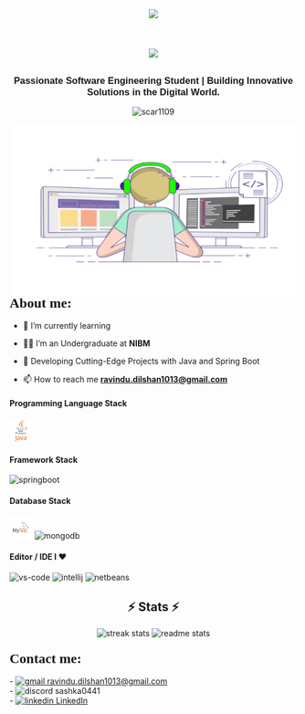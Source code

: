 <!-- Header Section -->
<p align="center" ><img  src = "https://github.com/7oSkaaa/7oSkaaa/blob/main/Images/about_me.gif?raw=true" width = 100px></p>
<h1 align="center">
    <img src="https://readme-typing-svg.herokuapp.com/?font=Righteous&size=35&center=true&vCenter=true&width=500&height=70&duration=4000&lines=Hi+There!+👋;+I'm+Ravindu+Dishan!;" />
</h1>
<h3 align="center"><font face="Arial">Passionate Software Engineering Student | Building Innovative Solutions in the Digital World.</font></h3>
<p align="center"> <img src="https://komarev.com/ghpvc/?username=ravindu12339&label=Profile%20views&color=0e75b6&style=flat" alt="scar1109" /> </p>

<!-- GIF -->
<img align="right" height="300" width="500" src="https://raw.githubusercontent.com/mikonoid/mikonoid/main/images/gifs/coder3.gif" />

<!-- Languages and Tools Section -->
<h3 align="left"><font size="+2" face="Verdana">About me:</font></h3>

- 🌱 I’m currently learning

- 🧑‍🎓 I’m an Undergraduate at **NIBM**

- 💬 Developing Cutting-Edge Projects with Java and Spring Boot

- 📫 How to reach me **ravindu.dilshan1013@gmail.com**
  

#### Programming Language Stack
<p align="left">
  <img src="https://raw.githubusercontent.com/github/explore/80688e429a7d4ef2fca1e82350fe8e3517d3494d/topics/java/java.png" alt="java" title="java" width="40" height="40"/> 
</p>

#### Framework Stack
<p align="left">
  <img src="https://www.vectorlogo.zone/logos/springio/springio-icon.svg" alt="springboot" title="springboot" width="40" height="40"/> 
</p>

#### Database Stack
<p align="left">
  <img src="https://raw.githubusercontent.com/github/explore/80688e429a7d4ef2fca1e82350fe8e3517d3494d/topics/mysql/mysql.png" alt="mysql" title="mysql" width="40" height="40"/>  
  <img src="https://www.vectorlogo.zone/logos/mongodb/mongodb-icon.svg" alt="mongodb" title="mongodb" width="40" height="40"/> 
</p>

#### Editor / IDE I ♥
<p align="left">
  <img src="https://www.vectorlogo.zone/logos/visualstudio_code/visualstudio_code-icon.svg" alt="vs-code" title="vs-code" width="40" height="40"/> 
  <img src="https://www.vectorlogo.zone/logos/jetbrains/jetbrains-icon.svg" alt="intellij" title="intellij" width="40" height="40"/> 
  <img src="https://cdn.worldvectorlogo.com/logos/netbeans-1.svg" alt="netbeans" title="netbeans" width="40" height="40"/> 
</p>

<h2 align="center">⚡ Stats ⚡</h2>
<div align="center">
  <img width="390" src="https://github-readme-streak-stats-salesp07.vercel.app/?user=Ravindu1233&count_private=true&theme=react&border_radius=10" alt="streak stats"/>
  <img width="390" src="https://github-readme-stats-salesp07.vercel.app/api?username=Ravindu1233&count_private=true&show_icons=true&theme=react&rank_icon=github&border_radius=10" alt="readme stats" />
</div>

<!-- Contact Section -->
<h3 align="left"><font size="+2" face="Verdana">Contact me:</font></h3>
<p align="left">
  -  <a href="mailto:ravindu.dilshan1013@gmail.com" target="_blank"><img src="https://cdn.jsdelivr.net/npm/simple-icons@v3/icons/gmail.svg" alt="gmail" title="gmail" width="30" height="30"/> ravindu.dilshan1013@gmail.com</a><br>
  -   <img src="https://cdn.jsdelivr.net/npm/simple-icons@v3/icons/discord.svg" alt="discord" title="discord" width="30" height="30"/> sashka0441<br>
  -  <a href="https://www.linkedin.com/in/ravindu-weerasinghe-681656317/" target="_blank"><img src="https://cdn.jsdelivr.net/npm/simple-icons@v3/icons/linkedin.svg" alt="linkedin" title="linkedin" width="30" height="30"/> LinkedIn</a>
</p>


